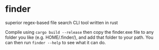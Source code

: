 # finder
superior regex-based file search CLI tool written in rust

Compile using `cargo build --release` then copy the finder.exe file to any folder you like (e.g. HOME/.finder/), and add that folder to your path.  You can then run `finder --help` to see what it can do.  
